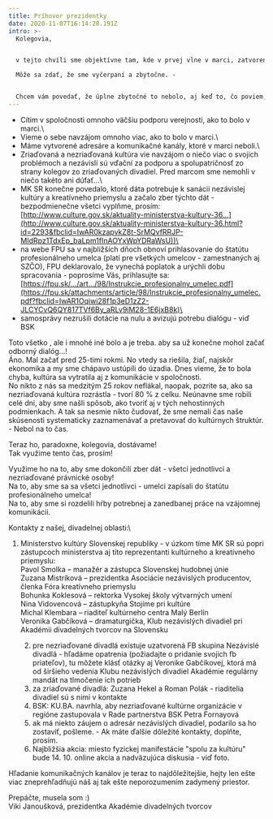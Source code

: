 ```yaml
---
title: Príhovor prezidentky
date: 2020-11-07T16:14:28.191Z
intro: >-
  Kolegovia,


  v tejto chvíli sme objektívne tam, kde v prvej vlne v marci, zatvorení, a predsa mentálne už máme za sebou dlhú cestu otváraní, zatváraní našich inštitúcií, rušení produkcií, aktivít a hľadaní energie na nádej a padaní do čiernych dier beznádeje.\

  Môže sa zdať, že sme vyčerpaní a zbytočne. -


  Chcem vám povedať, že úplne zbytočné to nebolo, aj keď to, čo poviem, sa môže zdať ako slabá náplasť na individuálnu situáciu niektorých našich kolegov, pociťujem potrebu to vysloviť:\
---
```

* Cítim v spoločnosti omnoho väčšiu podporu verejnosti, ako to bolo v marci.\
* Vieme o sebe navzájom omnoho viac, ako to bolo v marci.\
* Máme vytvorené adresáre a komunikačné kanály, ktoré v marci neboli.\
* Zriaďovaná a nezriaďovaná kultúra vie navzájom o niečo viac o svojich problémoch a nezávislí sú vďační za podporu a spolupatričnosť zo strany kolegov zo zriaďovaných divadiel. Pred marcom sme nemohli v niečo takéto ani dúfať...\
* MK SR konečne povedalo, ktoré dáta potrebuje k sanácii nezávislej kultúry a kreatívneho priemyslu a začalo zber týchto dát - bezpodmienečne všetci vyplňme, prosím: [http://www.culture.gov.sk/aktuality-ministerstva-kultury-36…](http://www.culture.gov.sk/aktuality-ministerstva-kultury-36.html?id=2293&fbclid=IwAR0kzapvkZ8t-SrMQvfRRJP-MIdRpz1TdxEp_baLpm1fInAOYxWpYDRaWsU))\
* na webe FPU sa v najbližších dňoch obnoví prihlasovanie do štatútu profesionálneho umelca (platí pre všetkých umelcov - zamestnaných aj SZČO), FPU deklarovalo, že vynechá poplatok a urýchli dobu spracovania - poprosíme Vás, prihlasujte sa: [https://fpu.sk/…/art…/98/Instrukcie_profesionalny_umelec.pdf](https://fpu.sk/attachments/article/98/Instrukcie_profesionalny_umelec.pdf?fbclid=IwAR1Oqiwi28f1p3eD1zZ2-JLCYCvQ6QY817TVf6By_aRLv9iM28-1E6jxB8k)\
* samosprávy nezrušili dotácie na nulu a avizujú potrebu dialógu - viď BSK

Toto všetko , ale i mnohé iné bolo a je treba. aby sa už konečne mohol začať odborný dialóg...!\
Áno. Mal začať pred 25-timi rokmi. No vtedy sa riešila, žiaľ, najskôr ekonomika a my sme chápavo ustúpili do úzadia. Dnes vieme, že to bola chyba, kultúra sa vytratila aj z komunikácie v spoločnosti.\
No nikto z nás sa medzitým 25 rokov neflákal, naopak, pozrite sa, ako sa nezriaďovaná kultúra rozrástla - tvorí 80 % z celku. Neúnavne sme robili celé dni, aby sme našli spôsob, ako tvoriť aj v tých nehostinných podmienkach. A tak sa nesmie nikto čudovať, že sme nemali čas naše skúsenosti systematicky zaznamenávať a pretavovať do kultúrnych štruktúr. - Nebol na to čas.

Teraz ho, paradoxne, kolegovia, dostávame!\
Tak využime tento čas, prosím!

Využime ho na to, aby sme dokončili zber dát - všetci jednotlivci a nezriaďované právnické osoby!\
Na to, aby sme sa sa všetci jednotlivci - umelci zapísali do štatútu profesionálneho umelca!\
Na to, aby sme si rozdelili hŕby potrebnej a zanedbanej práce na vzájomnej komunikácii.

Kontakty z našej, divadelnej oblasti:\

1. Ministerstvo kultúry Slovenskej republiky - v úzkom tíme MK SR sú popri zástupcoch ministerstva aj títo reprezentanti kultúrneho a kreatívneho priemyslu:\
   Pavol Smolka – manažér a zástupca Slovenskej hudobnej únie\
   Zuzana Mistríková – prezidentka Asociácie nezávislých producentov, členka Fóra kreatívneho priemyslu\
   Bohunka Koklesová – rektorka Vysokej školy výtvarných umení\
   Nina Vidovencová – zástupkyňa Stojíme pri kultúre\
   Michal Klembara – riaditeľ kultúrneho centra Malý Berlín\
   Veronika Gabčíková – dramaturgička, Klub nezávislých divadiel pri Akadémii divadelných tvorcov na Slovensku

   2. pre nezriaďované divadlá existuje uzatvorená FB skupina Nezávislé divadlá - hľadáme opatrenia (požiadajte o pridanie svojich fb priateľov), tu môžete klásť otázky aj Veronike Gabčíkovej, ktorá má od širšieho vedenia Klubu nezávislých divadiel Akadémie regulárny mandát na tlmočenie ich potrieb
   3. za zriaďované divadlá: Zuzana Hekel a Roman Polák - riaditelia divadiel sú s nimi v kontakte
   4. BSK: KU.BA. navrhla, aby nezriaďované kultúrne organizácie v regióne zastupovala v Rade partnerstva BSK Petra Fornayová
   5. ak má niekto záujem o adresár nezávislých divadiel, podarilo sa ho zostaviť, pošleme. - Ak máte ďalšie dôležité kontakty, doplňte, prosím.
   6. Najbližšia akcia: miesto fyzickej manifestácie "spolu za kultúru" bude 14. 10. online akcia a nadväzujúca diskusia - viď foto.

Hľadanie komunikačných kanálov je teraz to najdôležitejšie, hejty len ešte viac zneprehľadňujú náš aj tak ešte neporozumením zadymený priestor.

Prepáčte, musela som :)\
Viki Janoušková, prezidentka Akadémie divadelných tvorcov